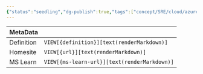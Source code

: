 ```yaml
---
{"status":"seedling","dg-publish":true,"tags":["concept/SRE/cloud/azure"],"creation_date":"2024-05-05 08:46","definition":"Before you swap into production as the target slot, validate that the app runs with the swapped settings.","ms-learn-url":"undefined","url":"undefined","aliases":["multi-phase swap"],"permalink":"/concepts/azure-app-service-swap-with-preview/","dgPassFrontmatter":true}
---
```



| MetaData   |                                              |
| ---------- | -------------------------------------------- |
| Definition | `VIEW[{definition}][text(renderMarkdown)]`   |
| Homesite   | `VIEW[{url}][text(renderMarkdown)]`          |
| MS Learn   | `VIEW[{ms-learn-url}][text(renderMarkdown)]` |
